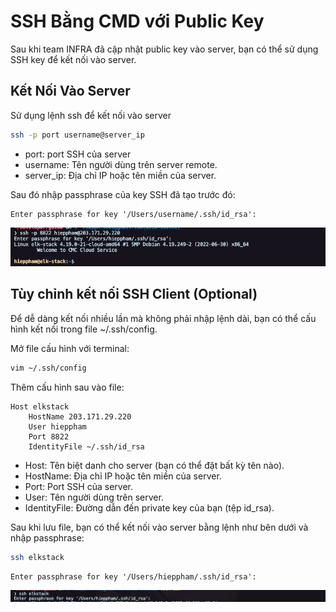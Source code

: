 # SSH Bằng CMD với Public Key
Sau khi team INFRA đã cập nhật public key vào server, bạn có thể sử dụng SSH key để kết nối vào server.

## Kết Nối Vào Server
Sử dụng lệnh ssh để kết nối vào server

```bash
ssh -p port username@server_ip
```
- port: port SSH của server
- username: Tên người dùng trên server remote.
- server_ip: Địa chỉ IP hoặc tên miền của server.

Sau đó nhập passphrase của key SSH đã tạo trước đó:
``` plaintext
Enter passphrase for key '/Users/username/.ssh/id_rsa':
```


![Image](./img/ssh_cmd.png)

## Tùy chỉnh kết nối SSH Client (Optional)

Để dễ dàng kết nối nhiều lần mà không phải nhập lệnh dài, bạn có thể cấu hình kết nối trong file ~/.ssh/config.

Mở file cấu hình với terminal:

```bash
vim ~/.ssh/config
```

Thêm cấu hình sau vào file:

```plaintext
Host elkstack
    HostName 203.171.29.220
    User hieppham
    Port 8822
    IdentityFile ~/.ssh/id_rsa
```    

- Host: Tên biệt danh cho server (bạn có thể đặt bất kỳ tên nào).
- HostName: Địa chỉ IP hoặc tên miền của server.
- Port: Port SSH của server.
- User: Tên người dùng trên server.
- IdentityFile: Đường dẫn đến private key của bạn (tệp id_rsa).

Sau khi lưu file, bạn có thể kết nối vào server bằng lệnh như bên dưới và nhập passphrase:

```bash
ssh elkstack
```
```plaintext
Enter passphrase for key '/Users/hieppham/.ssh/id_rsa':
```

![Image](./img/cmd2.png)